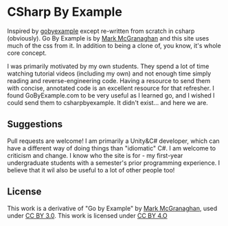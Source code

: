 # CSharp By Example
Inspired by [gobyexample](https://gobyexample.com/) except re-written from scratch in csharp (obviously). Go By Example is by [Mark McGranaghan](https://github.com/mmcgrana/gobyexample) and this site uses much of the css from it. In addition to being a clone of, you know, it's whole core concept.

I was primarily motivated by my own students. They spend a lot of time watching tutorial videos (including my own) and not enough time simply reading and reverse-engineering code. Having a resource to send them with concise, annotated code is an excellent resource for that refresher. I found GoByExample.com to be very useful as I learned go, and I wished I could send them to csharpbyexample. It didn't exist... and here we are.

## Suggestions
Pull requests are welcome! I am primarily a Unity&C# developer, which can have a different way of doing things than "idiomatic" C#. I am welcome to criticism and change. I know who the site is for - my first-year undergraduate students with a semester's prior programming experience. I believe that it wil also be useful to a lot of other people too!

## License
This work is a derivative of "Go by Example" by [Mark McGranaghan](https://markmcgranaghan.com/), used under [CC BY 3.0](https://creativecommons.org/licenses/by/3.0/).
This work is licensed under [CC BY 4.O](https://creativecommons.org/licenses/by/4.0/)
